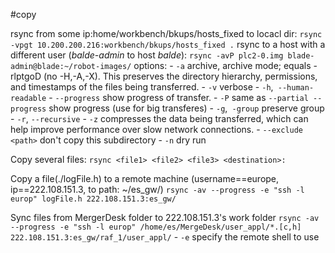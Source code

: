 #copy 

rsync from some ip:home/workbench/bkups/hosts_fixed to locacl dir:
`rsync -vpgt 10.200.200.216:workbench/bkups/hosts_fixed .`
rsync to a host with a different user (*balde-admin* to host *balde*):
`rsync -avP plc2-0.img blade-admin@blade:~/robot-images/`
	options:
	- `-a` archive, archive mode; equals -rlptgoD (no -H,-A,-X). This preserves the directory hierarchy, permissions, and timestamps of the files being transferred.
	 - `-v` verbose
	 - `-h`,` --human-readable` 
	 - `--progress` show progress of transfer.
	 - `-P` same as `--partial --progress` show progress (use for big transferes)
	 - `-g`,` -group`  preserve group
	 - `-r`, `--recursive`
	 -  `-z` compresses the data being transferred, which can help improve performance over slow network connections.
	 - `--exclude <path>` don't copy this subdirectory
	 - `-n` dry run

Copy several files: `rsync <file1> <file2> <file3> <destination>:`

Copy a file(./logFile.h) to a remote machine (username==europe, ip==222.108.151.3, to path: ~/es_gw/)
	`rsync -av --progress -e "ssh -l europ" logFile.h 222.108.151.3:es_gw/`

Sync files from MergerDesk folder to 222.108.151.3's work folder
	`rsync -av --progress -e "ssh -l europ" /home/es/MergeDesk/user_appl/*.[c,h] 222.108.151.3:es_gw/raf_1/user_appl/`
		- `-e` specify the remote shell to use